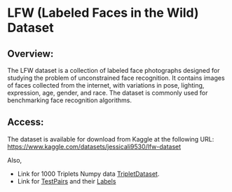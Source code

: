 # LFW (Labeled Faces in the Wild) Dataset
## Overview: 
The LFW dataset is a collection of labeled face photographs designed for studying the problem of unconstrained face recognition. It contains images of faces collected from the internet, with variations in pose, lighting, expression, age, gender, and race. The dataset is commonly used for benchmarking face recognition algorithms.

## Access:
The dataset is available for download from Kaggle at the following URL:
https://www.kaggle.com/datasets/jessicali9530/lfw-dataset

Also,
- Link for 1000 Triplets Numpy data [TripletDataset](https://drive.google.com/file/d/1-7AHJrgq4PPzHmh5WC_syX5SwCxHGr-J/view?usp=sharing).
- Link for [TestPairs](https://drive.google.com/file/d/1-586Kvpwxeti5eH8cRwtLb8m-OvRCxb5/view?usp=sharing) and their [Labels](https://drive.google.com/file/d/1O--RmwLQH1Cnz8z2ViiHjPlrdQUwEqV1/view?usp=sharing)
